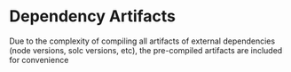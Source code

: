 # Dependency Artifacts
Due to the complexity of compiling all artifacts of external dependencies (node versions, solc versions, etc), the pre-compiled artifacts are included for convenience